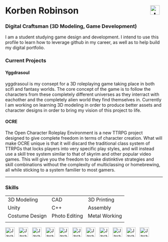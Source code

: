 
# Korben Robinson  [<img align="right" alt="Java" width="30px" style="padding-right:10px;" src="https://cdn.jsdelivr.net/gh/devicons/devicon/icons/linkedin/linkedin-original.svg"/>](https://www.linkedin.com/in/korben-robinson-1882621a2/)


### Digital Craftsman (3D Modeling, Game Development)
  
  I am a student studying game design and development. I intend to use this profile to learn how to leverage github in my career, as well as to help build my digital portfolio. 
  
  ### Current Projects
  #### Yggdrasoul
  yggdrasoul is my consept for a 3D roleplaying game taking place in both scifi and fantasy worlds. The core concept of the game is to follow the characters from these completely different universes as they interract with eachother and the completely alien world they find themselves in. Currently I am working on learning 3D modeling in order to produce better assets and character designs in order to bring my vision of this project to life.
  
  #### OCRE
  The Open Character Roleplay Environment is a new TTRPG project designed to give complete freedom in terms of character creation. What will make OCRE unique is that it will discard the traditional class system of TTRPGs that locks players into very specific play styles, and will instead use a skill tree system similar to that of skyrim and other popular video games. This will give you the freedom to make distinktive strategies and skill combinations without the complexity of multiclassing or homebrewing, all while sticking to a system familier to most gamers.
  
  ---
  ### Skills
  ||||
  |-----------|---|-----------|
  |3D Modeling|CAD|3D Printing|
  |Unity|C++|Assembly|
  |Costume Design|Photo Editing|Metal Working|
  ||||
  
  
  
  <img align="left" alt="Java" width="30px" style="padding-right:10px;" src="https://cdn.jsdelivr.net/gh/devicons/devicon/icons/blender/blender-original.svg"/>
  <img align="left" alt="Java" width="30px" style="padding-right:10px;" src="https://cdn-icons-png.flaticon.com/128/5969/5969347.png"/>
  <img align="left" alt="Java" width="30px" style="padding-right:10px;" src="https://cdn.jsdelivr.net/gh/devicons/devicon/icons/vscode/vscode-original.svg"/>
  <img align="left" alt="Java" width="30px" style="padding-right:10px;" src="https://cdn.jsdelivr.net/gh/devicons/devicon/icons/visualstudio/visualstudio-plain.svg"/>
  <img align="left" alt="Java" width="30px" style="padding-right:10px;" src="https://cdn.jsdelivr.net/gh/devicons/devicon/icons/photoshop/photoshop-plain.svg"/>
  <img align="left" alt="Java" width="30px" style="padding-right:10px;" src="https://cdn.jsdelivr.net/gh/devicons/devicon/icons/illustrator/illustrator-plain.svg"/>
  <img align="left" alt="Java" width="30px" style="padding-right:10px;" src="https://cdn.jsdelivr.net/gh/devicons/devicon/icons/cplusplus/cplusplus-plain.svg"/>
  <img align="left" alt="Java" width="30px" style="padding-right:10px;" src="https://img.icons8.com/fluency/48/null/autodesk-inventor-2020.png"/>
  <img align="left" alt="Java" width="30px" style="padding-right:10px;" src="https://img.icons8.com/color/48/null/autodesk-autocad.png"/>
  <img align="left" alt="Java" width="30px" style="padding-right:10px;" src="https://user-images.githubusercontent.com/18035735/48554277-46064580-e8de-11e8-8c4c-b682081a2219.png"/>
  <img align="left" alt="Java" width="30px" style="padding-right:10px;" src="https://cdn.jsdelivr.net/gh/devicons/devicon/icons/linux/linux-original.svg"/>
  
  

<!--
**Khaster609/Khaster609** is a ✨ _special_ ✨ repository because its `README.md` (this file) appears on your GitHub profile.

Here are some ideas to get you started:

- 🔭 I’m currently working on ...
- 🌱 I’m currently learning ...
- 👯 I’m looking to collaborate on ...
- 🤔 I’m looking for help with ...
- 💬 Ask me about ...
- 📫 How to reach me: ...
- 😄 Pronouns: ...
- ⚡ Fun fact: ...
-->
